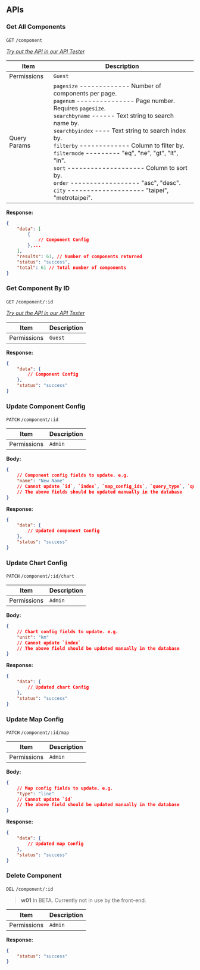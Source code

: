 ## APIs

### Get All Components

`GET` `/component`

_[Try out the API in our API Tester](/api)_

| Item         | Description                                                                                                                                                                                                                                                                                                                                                                                                                                      |
| ------------ | ------------------------------------------------------------------------------------------------------------------------------------------------------------------------------------------------------------------------------------------------------------------------------------------------------------------------------------------------------------------------------------------------------------------------------------------------ |
| Permissions  | `Guest`                                                                                                                                                                                                                                                                                                                                                                                                                                          |
| Query Params | `pagesize` ------------- Number of components per page.<br>`pagenum` --------------- Page number. Requires `pagesize`.<br>`searchbyname` ------ Text string to search name by.<br>`searchbyindex` ---- Text string to search index by. <br>`filterby` ------------- Column to filter by. <br>`filtermode` --------- "eq", "ne", "gt", "lt", "in".<br>`sort` -------------------- Column to sort by.<br>`order` ------------------ "asc", "desc".<br>`city` -------------------- "taipei", "metrotaipei".|

**Response:**

```json
{
	"data": [
		{
			// Component Config
        },...
	],
    "results": 61, // Number of components returned
    "status": "success",
    "total": 61 // Total number of components
}
```

### Get Component By ID

`GET` `/component/:id`

_[Try out the API in our API Tester](/api)_

| Item        | Description |
| ----------- | ----------- |
| Permissions | `Guest`     |

**Response:**

```json
{
	"data": {
		// Component Config
	},
	"status": "success"
}
```

### Update Component Config

`PATCH` `/component/:id`

| Item        | Description |
| ----------- | ----------- |
| Permissions | `Admin`     |

**Body:**

```json
{
	// Component config fields to update. e.g.
	"name": "New Name"
	// Cannot update `id`, `index`, `map_config_ids`, `query_type`, `query_chart`, `query_history`
	// The above fields should be updated manually in the database
}
```

**Response:**

```json
{
	"data": {
		// Updated component Config
	},
	"status": "success"
}
```

### Update Chart Config

`PATCH` `/component/:id/chart`

| Item        | Description |
| ----------- | ----------- |
| Permissions | `Admin`     |

**Body:**

```json
{
	// Chart config fields to update. e.g.
	"unit": "km"
	// Cannot update `index`
	// The above field should be updated manually in the database
}
```

**Response:**

```json
{
	"data": {
		// Updated chart Config
	},
	"status": "success"
}
```

### Update Map Config

`PATCH` `/component/:id/map`

| Item        | Description |
| ----------- | ----------- |
| Permissions | `Admin`     |

**Body:**

```json
{
	// Map config fields to update. e.g.
	"type": "line"
	// Cannot update `id`
	// The above field should be updated manually in the database
}
```

**Response:**

```json
{
	"data": {
		// Updated map Config
	},
	"status": "success"
}
```

### Delete Component

`DEL` `/component/:id`

> **w01**
> In BETA. Currently not in use by the front-end.

| Item        | Description |
| ----------- | ----------- |
| Permissions | `Admin`     |

**Response:**

```json
{
	"status": "success"
}
```
